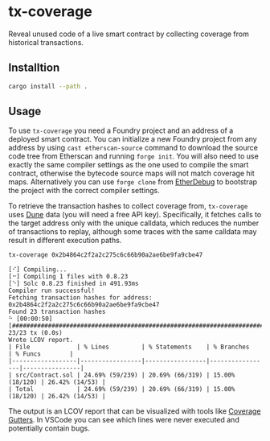 # tx-coverage

Reveal unused code of a live smart contract by collecting coverage from historical transactions.

## Installtion

```bash
cargo install --path .
```

## Usage

To use `tx-coverage` you need a Foundry project and an address of a deployed smart contract. You can initialize a new Foundry project from any address by using `cast etherscan-source` command to download the source code tree from Etherscan and running `forge init`. You will also need to use exactly the same compiler settings as the one used to compile the smart contract, otherwise the bytecode source maps will not match coverage hit maps. Alternatively you can use `forge clone` from [EtherDebug](https://github.com/EtherDebug/foundry) to bootstrap the project with the correct compiler settings.

To retrieve the transaction hashes to collect coverage from, `tx-coverage` uses [Dune](https://dune.com/) data (you will need a free API key). Specifically, it fetches calls to the target address only with the unique calldata, which reduces the number of transactions to replay, although some traces with the same calldata may result in different execution paths.

```bash
tx-coverage 0x2b4864c2f2a2c275c6c66b90a2ae6be9fa9cbe47
```

```
[⠊] Compiling...
[⠒] Compiling 1 files with 0.8.23
[⠑] Solc 0.8.23 finished in 491.93ms
Compiler run successful!
Fetching transaction hashes for address: 0x2b4864c2f2a2c275c6c66b90a2ae6be9fa9cbe47
Found 23 transaction hashes
⠓ [00:00:50] [######################################################################] 23/23 tx (0.0s)
Wrote LCOV report.
| File             | % Lines         | % Statements    | % Branches      | % Funcs        |
|------------------|-----------------|-----------------|-----------------|----------------|
| src/Contract.sol | 24.69% (59/239) | 20.69% (66/319) | 15.00% (18/120) | 26.42% (14/53) |
| Total            | 24.69% (59/239) | 20.69% (66/319) | 15.00% (18/120) | 26.42% (14/53) |
```

The output is an LCOV report that can be visualized with tools like [Coverage Gutters](https://marketplace.visualstudio.com/items?itemName=ryanluker.vscode-coverage-gutters). In VSCode you can see which lines were never executed and potentially contain bugs.


